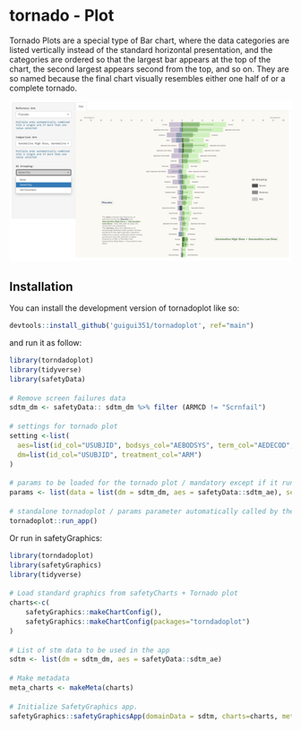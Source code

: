 
<!-- README.md is generated from README.Rmd. Please edit that file -->

# tornado - Plot

<!-- badges: start -->
<!-- badges: end -->

Tornado Plots are a special type of Bar chart, where the data categories
are listed vertically instead of the standard horizontal presentation,
and the categories are ordered so that the largest bar appears at the
top of the chart, the second largest appears second from the top, and so
on. They are so named because the final chart visually resembles either
one half of or a complete tornado.

![tornadoplot App screenshot.](https://github.com/guigui351/tornadoplot/blob/main/inst/app/www/tornado.png?raw=true)

## Installation

You can install the development version of tornadoplot like so:

``` r
devtools::install_github('guigui351/tornadoplot', ref="main")
```

and run it as follow:

``` r
library(torndadoplot)
library(tidyverse)
library(safetyData)

# Remove screen failures data
sdtm_dm <- safetyData:: sdtm_dm %>% filter (ARMCD != "Scrnfail") 

# settings for tornado plot
setting <-list(
  aes=list(id_col="USUBJID", bodsys_col="AEBODSYS", term_col="AEDECOD", severity_col="AESEV", serious_col="AESER"),
  dm=list(id_col="USUBJID", treatment_col="ARM")
)

# params to be loaded for the tornado plot / mandatory except if it runs with SafetyGraphics
params <- list(data = list(dm = sdtm_dm, aes = safetyData::sdtm_ae), settings = setting)

# standalone tornadoplot / params parameter automatically called by the run_app function
tornadoplot::run_app()
```

Or run in safetyGraphics:

``` r
library(torndadoplot)
library(safetyGraphics)
library(tidyverse)

# Load standard graphics from safetyCharts + Tornado plot
charts<-c(
    safetyGraphics::makeChartConfig(),
    safetyGraphics::makeChartConfig(packages="torndadoplot")
)

# List of stm data to be used in the app
sdtm <- list(dm = sdtm_dm, aes = safetyData::sdtm_ae)

# Make metadata
meta_charts <- makeMeta(charts)

# Initialize SafetyGraphics app.
safetyGraphics::safetyGraphicsApp(domainData = sdtm, charts=charts, meta = meta_charts)
```
